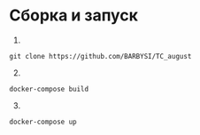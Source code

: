 # **Сборка и запуск**

1. 
```
git clone https://github.com/BARBYSI/TC_august
```
2. 
```
docker-compose build
```
3.
```
docker-compose up
```
 
